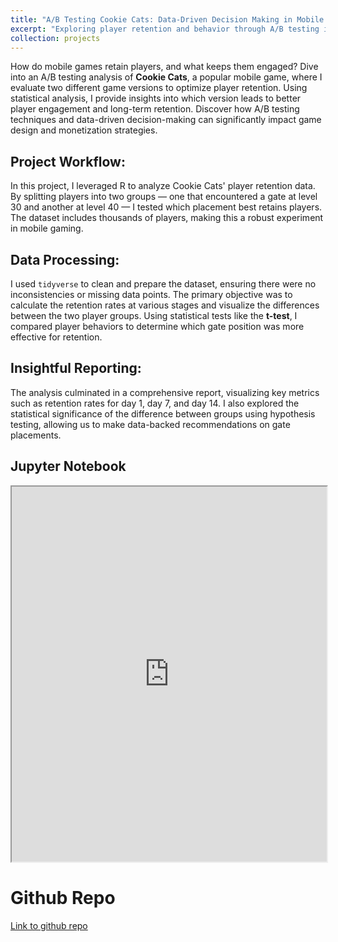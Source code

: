 ```yaml
---
title: "A/B Testing Cookie Cats: Data-Driven Decision Making in Mobile Gaming"
excerpt: "Exploring player retention and behavior through A/B testing in a popular mobile game."
collection: projects
---
```


How do mobile games retain players, and what keeps them engaged? Dive into an A/B testing analysis of **Cookie Cats**, a popular mobile game, where I evaluate two different game versions to optimize player retention. Using statistical analysis, I provide insights into which version leads to better player engagement and long-term retention. Discover how A/B testing techniques and data-driven decision-making can significantly impact game design and monetization strategies.

## Project Workflow:

In this project, I leveraged R to analyze Cookie Cats' player retention data. By splitting players into two groups — one that encountered a gate at level 30 and another at level 40 — I tested which placement best retains players. The dataset includes thousands of players, making this a robust experiment in mobile gaming.

## Data Processing:

I used `tidyverse` to clean and prepare the dataset, ensuring there were no inconsistencies or missing data points. The primary objective was to calculate the retention rates at various stages and visualize the differences between the two player groups. Using statistical tests like the **t-test**, I compared player behaviors to determine which gate position was more effective for retention.

## Insightful Reporting:

The analysis culminated in a comprehensive report, visualizing key metrics such as retention rates for day 1, day 7, and day 14. I also explored the statistical significance of the difference between groups using hypothesis testing, allowing us to make data-backed recommendations on gate placements.

## Jupyter Notebook

<iframe src="https://nbviewer.jupyter.org/github/Pirunthan-bot/A-B-Testing-Cookie-Cats-Game/blob/main/cookie-cats-ab-testing.ipynb" width="100%" height="600px"></iframe>


# Github Repo
[Link to github repo](https://github.com/Pirunthan-bot/A-B-Testing-Cookie-Cats-Game)